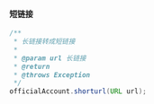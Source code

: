 #### 短链接
```java
/**
 * 长链接转成短链接
 * 
 * @param url 长链接
 * @return
 * @throws Exception
 */
officialAccount.shorturl(URL url);
```